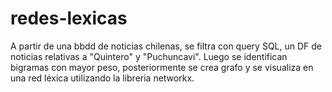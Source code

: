 # redes-lexicas
A partir de una bbdd de noticias chilenas, se filtra con query SQL, un DF de noticias relativas a "Quintero" y "Puchuncavi". Luego se identifican bigramas con mayor peso, posteriormente se crea grafo y se visualiza en una red léxica utilizando la libreria networkx.

